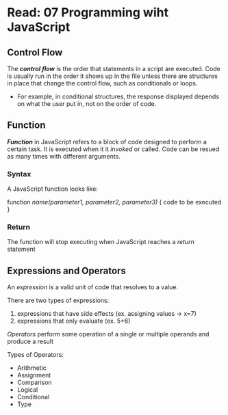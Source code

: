 # Read: 07 Programming wiht JavaScript
## Control Flow
The ***control flow*** is the order that statements in a script are executed. Code is usually run in the order it shows up in the file unless there are structures in place that change the control flow, such as conditionals or loops.
- For example, in conditional structures, the response displayed depends on what the user put in, not on the order of code.
## Function
***Function*** in JavaScript refers to a block of code designed to perform a certain task. It is executed when it it *invoked* or called. Code can be resued as many times with different arguments.
### Syntax
A JavaScript function looks like:

function *name(parameter1, parameter2, parameter3)* { code to be executed }
### Return
The function will stop executing when JavaScript reaches a *return* statement
## Expressions and Operators
An *expression* is a valid unit of code that resolves to a value.

There are two types of expressions:

1. expressions that have side effects (ex. assigning values -> x=7)
2. expressions that only evaluate  (ex. 5+6)

*Operators* perform some operation of a single or multiple operands and produce a result

Types of Operators:
- Arithmetic
- Assignment
- Comparison
- Logical
- Conditional
- Type